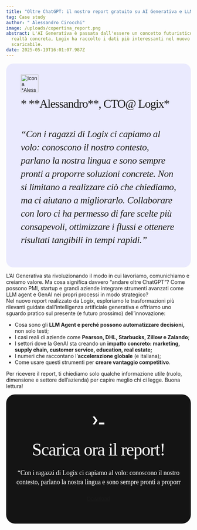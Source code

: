 ```yaml
---
title: "Oltre ChatGPT: il nostro report gratuito su AI Generativa e LLM Agent"
tag: Case study
author: " Alessandro Cirocchi"
image: /uploads/copertina_report.png
abstract: L'AI Generativa è passata dall'essere un concetto futuristico a una
  realtà concreta, Logix ha raccolto i dati più interessanti nel nuovo report
  scaricabile.
date: 2025-05-19T16:01:07.987Z
---
```



<div class="testimonial-container" style="
  display: flex;
  flex-direction: column;
  gap: 20px;
  padding: 30px 40px;
  border-radius: 20px;
  background: #EAEAFE;
  font-family: 'DM Sans', sans-serif;
">
  <!-- Intestazione: icona + titolo -->
  <div class="testimonial-header" style="
    display: flex;
    align-items: center;
    gap: 12px;
    flex-wrap: wrap;
  ">
    <img class="testimonial-logo" src="https://www.logix-software.it/uploads/freeday_logo.png" alt="Icona *Alessandro CTO*" style="
      width: 48px;
      height: 48px;
    ">
    <strong style="
font-family: Lexend Deca!important;
font-weight: 500!important;
font-size: 32px!important;
line-height: 38.5px!important;
letter-spacing: -1.25px!important;
  " >
    * **Alessandro**, CTO@ Logix*
    </strong>
  </div>

  <!-- Testo citazione -->

  <p style="
    font-family: DM Sans!important;
font-weight: 400!important;
font-style: italic!important;
font-size: 26px!important;
line-height: 36px!important;
letter-spacing: -0.4px!important;
  ">
    “Con i ragazzi di Logix ci capiamo al volo: conoscono il nostro contesto, parlano la nostra lingua e sono sempre pronti a proporre soluzioni concrete. Non si limitano a realizzare ciò che chiediamo, ma ci aiutano a migliorarlo. Collaborare con loro ci ha permesso di fare scelte più consapevoli, ottimizzare i flussi e ottenere risultati tangibili in tempi rapidi.”
  </p>
</div>

L’AI Generativa sta rivoluzionando il modo in cui lavoriamo, comunichiamo e creiamo valore. Ma cosa significa davvero “andare oltre ChatGPT”? Come possono PMI, startup e grandi aziende integrare strumenti avanzati come LLM agent e GenAI nei propri processi in modo strategico?\
Nel nuovo report realizzato da Logix, esploriamo le trasformazioni più rilevanti guidate dall’intelligenza artificiale generativa e offriamo uno sguardo pratico sul presente (e futuro prossimo) dell’innovazione:

* Cosa sono gli **LLM Agent e perché possono automatizzare decisioni,** non solo testi;
* I casi reali di aziende come **Pearson, DHL, Starbucks, Zillow e Zalando**;
* I settori dove la GenAI sta creando un **impatto concreto: marketing, supply chain, customer service, education, real estate;**
* I numeri che raccontano l’**accelerazione globale** (e italiana);
* Come usare questi strumenti per **creare vantaggio competitivo**.



Per ricevere il report, ti chiediamo solo qualche informazione utile (ruolo, dimensione e settore dell’azienda) per capire meglio chi ci legge. Buona lettura!

<div style="
  display: flex;
  flex-direction: column;
  align-items: center;
  text-align: center;
  padding: 60px 20px;
  background: #141414;
  border-radius: 24px;
  gap: 24px;
  font-family: 'DM Sans', sans-serif;
  color: white;
">
  <!-- Icona terminale stylized -->
  <svg style="
    width: 32px
  " fill="none" xmlns="http://www.w3.org/2000/svg" viewBox="0 0 74 50"><path fill-rule="evenodd" clip-rule="evenodd" d="M1.95 49.9a1 1 0 0 1-.82-1.58L17.5 25.48a1 1 0 0 0 0-1.17L1.14 1.58A1 1 0 0 1 1.95 0h10.41a1 1 0 0 1 .82.42l17.2 23.9a1 1 0 0 1 0 1.16l-17.2 24a1 1 0 0 1-.82.42H1.95ZM40.4 49a1 1 0 0 0 1 1h31.52a1 1 0 0 0 1-1v-9.84a1 1 0 0 0-1-1H41.4a1 1 0 0 0-1 1V49Z" fill="#fff"/></svg>

  <!-- Titolo -->

  <h2 style="padding-top: 16px!important;padding-bottom: 0px!important;
    font-family: Lexend Deca;
font-weight: 400;
font-size: 48px;
line-height: 55px;
letter-spacing: -1.5px;
text-align: center;
    margin: 0;
  ">Scarica ora il report!</h2>

  <!-- Sottotitolo -->

  <p style="color: white!important;
    max-width: 700px;
   font-family: DM Sans!important;
font-weight: 400;
font-size: 18px!important;
line-height: 25px;
letter-spacing: -0.25px;
text-align: center;
    margin: 0;
  ">
   “Con i ragazzi di Logix ci capiamo al volo: conoscono il nostro contesto, parlano la nostra lingua e sono sempre pronti a proporr
  </p>

  <!-- Bottone con bordo gradiente -->

  <a href="/download" class="btn btn-gradient-border text-white">
  Download </a>
</div>